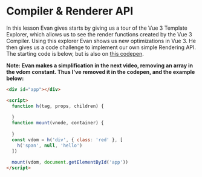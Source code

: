 # Compiler & Renderer API

In this lesson Evan gives starts by giving us a tour of the Vue 3 Template Explorer, which allows us to see the render functions created by the Vue 3 Compiler.  Using this explorer Evan shows us new optimizations in Vue 3.  He then gives us a code challenge to implement our own simple Rendering API.  The starting code is below, but is also on [this codepen](https://codepen.io/GreggPollack/pen/eYpEyrO).  

**Note:  Evan makes a simplification in the next video, removing an array in the vdom constant.  Thus I've removed it in the codepen, and the example below:**

```html
<div id="app"></div>

<script>
  function h(tag, props, children) {
    
  }
  function mount(vnode, container) {
    
  }
  const vdom = h('div', { class: 'red' }, [
    h('span', null, 'hello')
  ])
  
  mount(vdom, document.getElementById('app'))
</script>
```

